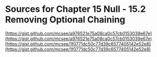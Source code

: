 # Sources for Chapter 15 Null - 15.2 Removing Optional Chaining

[https://gist.github.com/mcsee/a976521e75a08ca0c57cb0153039e67e](https://gist.github.com/mcsee/a976521e75a08ca0c57cb0153039e67e)
[https://gist.github.com/mcsee/1f0771dc50c77d39c6577405142e52e8](https://gist.github.com/mcsee/1f0771dc50c77d39c6577405142e52e8)
